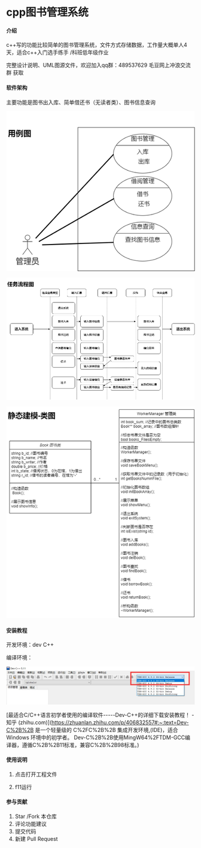 # cpp图书管理系统

#### 介绍
c++写的功能比较简单的图书管理系统，文件方式存储数据，工作量大概单人4天，适合c++入门选手练手 /科班低年级作业

完整设计说明、UML图源文件，欢迎加入qq群：489537629 毛豆网上冲浪交流群 获取



#### 软件架构

主要功能是图书出入库、简单借还书（无读者类）、图书信息查询

![用例图](img\用例图.png)

![任务流程图](img\任务流程图.png)

![静态建模-类图](img\静态建模-类图.png)

#### 安装教程

开发环境：dev C++

编译环境：

![QQ截图20230109223523](img\QQ截图20230109223523.jpg)

[最适合C/C++语言初学者使用的编译软件-----Dev-C++的详细下载安装教程！ - 知乎 (zhihu.com)](https://zhuanlan.zhihu.com/p/406832557#:~:text=Dev-C%2B%2B 是一个轻量级的 C%2FC%2B%2B 集成开发环境,(IDE)，适合 Windows 环境中的初学者。 Dev-C%2B%2B使用MingW64%2FTDM-GCC编译器，遵循C%2B%2B11标准，兼容C%2B%2B98标准。)

#### 使用说明

1. 点击打开工程文件

2. f11运行

   

#### 参与贡献

1.  Star /Fork 本仓库
2.  评论功能建议
3.  提交代码
4.  新建 Pull Request
